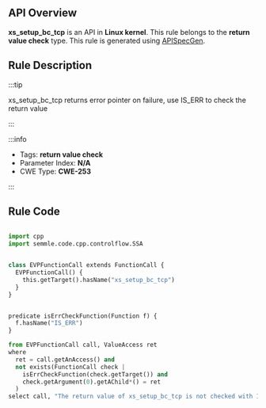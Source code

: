 ---
---


## API Overview
**xs_setup_bc_tcp** is an API in **Linux kernel**. This rule belongs to the **return value check** type. This rule is generated using [APISpecGen](../../tools/APISpecGen).
## Rule Description

:::tip

xs_setup_bc_tcp returns error pointer on failure, use IS_ERR to check the return value

:::

:::info

- Tags: **return value check**
- Parameter Index: **N/A**
- CWE Type: **CWE-253**

:::

## Rule Code
```python

import cpp
import semmle.code.cpp.controlflow.SSA


class EVPFunctionCall extends FunctionCall {
  EVPFunctionCall() {
    this.getTarget().hasName("xs_setup_bc_tcp")
  }
}


predicate isErrCheckFunction(Function f) {
  f.hasName("IS_ERR") 
}

from EVPFunctionCall call, ValueAccess ret
where
  ret = call.getAnAccess() and
  not exists(FunctionCall check |
    isErrCheckFunction(check.getTarget()) and
    check.getArgument(0).getAChild*() = ret
  )
select call, "The return value of xs_setup_bc_tcp is not checked with IS_ERR."
    
```
